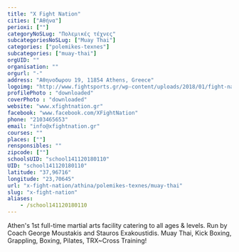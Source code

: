```yaml
---
title: "X Fight Nation"
cities: ["Αθήνα"]
perioxi: [""]
categoryNoSLug: "Πολεμικές τέχνες"
subcategoriesNoSLug: ["Muay Thai"]
categories: ["polemikes-texnes"]
subcategories: ["muay-thai"]
orgUID: ""
organisation: ""
orgurl: "-"
address: "Αθηνοδωρου 19, 11854 Athens, Greece"
logoimg: "http://www.fightsports.gr/wp-content/uploads/2018/01/fight-nation-logo.jpg"
profilePhoto : "downloaded"
coverPhoto : "downloaded"
website: "www.xfightnation.gr"
facebook: "www.facebook.com/XFightNation"
phone: "2103465653"
email: "info@xfightnation.gr"
courses: ""
places: [""]
rensponsibles: ""
zipcode: [""]
schoolsUID: "school141120180110"
UID: "school141120180110"
latitude: "37,96716"
longitude: "23,70645"
url: "x-fight-nation/athina/polemikes-texnes/muay-thai"
slug: "x-fight-nation"
aliases:
    - /school141120180110
---
```



Athen&#39;s 1st full-time martial arts facility catering to all ages &amp; levels. Run by Coach George Moustakis and Stauros Exakoustidis. Muay Thai, Kick Boxing, Grappling, Boxing, Pilates, TRX~Cross Training!

